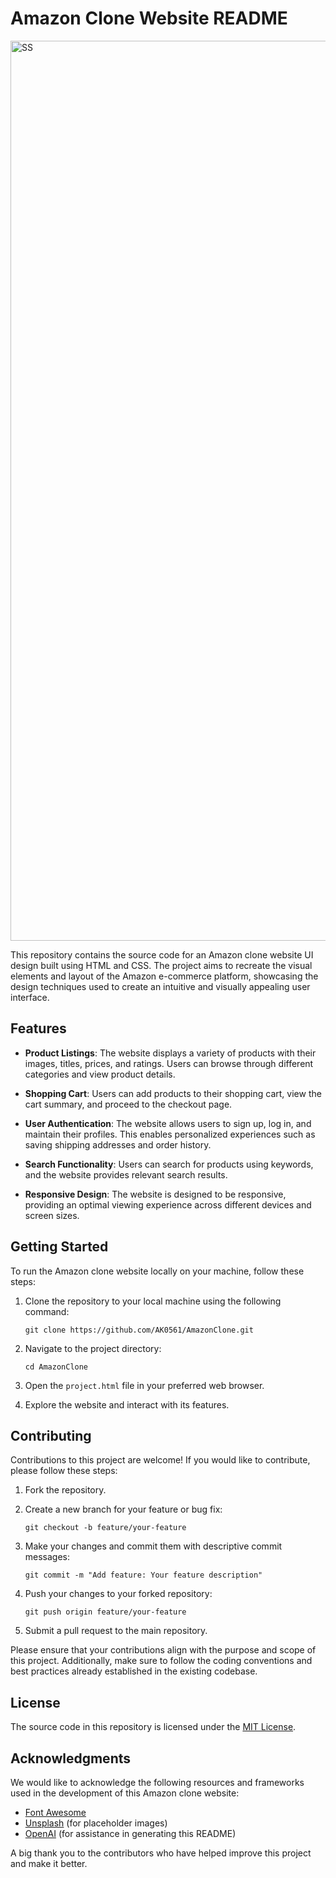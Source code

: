 # Amazon Clone Website README

<img width="1440" alt="SS" src="https://github.com/AK0561/AmazonClone/assets/97022114/510033d3-1f6e-468d-9795-995d30eb4d8b">

This repository contains the source code for an Amazon clone website UI design built using HTML and CSS. The project aims to recreate the visual elements and layout of the Amazon e-commerce platform, showcasing the design techniques used to create an intuitive and visually appealing user interface.

## Features

- **Product Listings**: The website displays a variety of products with their images, titles, prices, and ratings. Users can browse through different categories and view product details.

- **Shopping Cart**: Users can add products to their shopping cart, view the cart summary, and proceed to the checkout page.

- **User Authentication**: The website allows users to sign up, log in, and maintain their profiles. This enables personalized experiences such as saving shipping addresses and order history.

- **Search Functionality**: Users can search for products using keywords, and the website provides relevant search results.

- **Responsive Design**: The website is designed to be responsive, providing an optimal viewing experience across different devices and screen sizes.

## Getting Started

To run the Amazon clone website locally on your machine, follow these steps:

1. Clone the repository to your local machine using the following command:

   ```shell
   git clone https://github.com/AK0561/AmazonClone.git
   ```

2. Navigate to the project directory:

   ```shell
   cd AmazonClone
   ```

3. Open the `project.html` file in your preferred web browser.

4. Explore the website and interact with its features.

## Contributing

Contributions to this project are welcome! If you would like to contribute, please follow these steps:

1. Fork the repository.

2. Create a new branch for your feature or bug fix:

   ```shell
   git checkout -b feature/your-feature
   ```

3. Make your changes and commit them with descriptive commit messages:

   ```shell
   git commit -m "Add feature: Your feature description"
   ```

4. Push your changes to your forked repository:

   ```shell
   git push origin feature/your-feature
   ```

5. Submit a pull request to the main repository.

Please ensure that your contributions align with the purpose and scope of this project. Additionally, make sure to follow the coding conventions and best practices already established in the existing codebase.

## License

The source code in this repository is licensed under the [MIT License](LICENSE).

## Acknowledgments

We would like to acknowledge the following resources and frameworks used in the development of this Amazon clone website:

- [Font Awesome](https://fontawesome.com/)
- [Unsplash](https://unsplash.com/) (for placeholder images)
- [OpenAI](https://openai.com/) (for assistance in generating this README)

A big thank you to the contributors who have helped improve this project and make it better.
